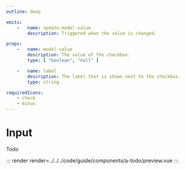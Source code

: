```yaml
---
outline: deep

emits:
    -   name: update:model-value
        description: Triggered when the value is changed.

props:
    -   name: model-value
        description: The value of the checkbox.
        type: [ "boolean", "null" ]

    -   name: label
        description: The label that is shown next to the checkbox.
        type: string

requiredIcons:
    - check
    - minus
---
```


# Input

Todo

::: render
render=../../../code/guide/components/a-todo/preview.vue
:::

<FrontmatterDocs/>
